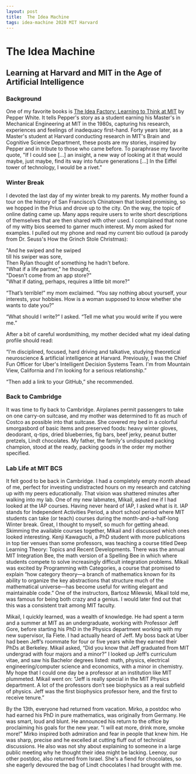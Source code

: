 ```yaml
---
layout: post
title:  The Idea Machine 
tags: idea-machine 2020 MIT Harvard
---
```


# The Idea Machine
## Learning at Harvard and MIT in the Age of Artificial Intelligence

### Background

One of my favorite books is <a href="https://mitpress.mit.edu/books/idea-factory">
The Idea Factory: Learning to Think at MIT</a> by Pepper White. It tells Pepper's story
as a student earning his Master's in Mechanical Engineering at MIT in the 1980s,
capturing his research, experiences and feelings of inadequacy first-hand. Forty years
later, as a Master's student at Harvard conducting research in MIT's Brain and Cognitive
Science Department, these posts are my stories, inspired by Pepper and in tribute to
those who came before. To paraphrase my favorite quote, "If I could see \[...\] an insight,
a new way of looking at it that would maybe, just maybe, find its way into future generations
\[...\] In the Eiffel tower of technology, I would be a rivet."

<!--excerpt-->


### Winter Break

I devoted the last day of my winter break to my parents. My mother found a tour
on the history of San Francisco’s Chinatown that looked promising, so we hopped
in the Prius and drove up to the city. On the way, the topic of online dating
came up. Many apps require users to write short descriptions of themselves that
are then shared with other used. I complained that none of my witty bios seemed
to garner much interest. My mom asked for examples. I pulled out my phone and
read my current bio outloud (a parody from Dr. Seuss's How the Grinch Stole
Christmas):

"And he swiped and he swiped<br>
till his swiper was sore,<br>
Then Rylan thought of something he hadn't before.<br>
"What if a life partner," he thought,<br>
"Doesn't come from an app store?"<br>
"What if dating, perhaps, requires a little bit more?"

“That’s terrible!” my mom exclaimed. “You say nothing about yourself, your interests,
your hobbies. How is a woman supposed to know whether she wants to date you?”

“What should I write?” I asked. “Tell me what you would write if you were me.”

After a bit of careful wordsmithing, my mother decided what my ideal dating profile
should read:

“I'm disciplined, focused, hard driving and talkative, studying theoretical neuroscience
& artificial intelligence at Harvard. Previously, I was the Chief Fun Officer for
Uber's Intelligent Decision Systems Team. I'm from Mountain View, California and
I'm looking for a serious relationship.”

“Then add a link to your GitHub,” she recommended.

### Back to Cambridge 

It was time to fly back to Cambridge. Airplanes permit passengers to take on one
carry-on suitcase, and my mother was determined to fit as much of Costco as possible
into that suitcase. She covered my bed in a colorful smorgasbord of basic items and
preserved foods: heavy winter gloves, deodorant, q-tips, dried blueberries, fig bars,
beef jerky, peanut butter pretzels, Lindt chocolates. My father, the family's undisputed
packing champion, stood at the ready, packing goods in the order my mother specified.

### Lab Life at MIT BCS

It felt good to be back in Cambridge. I had a completely empty month ahead of me,
perfect for investing undistracted hours on my research and catching up with my
peers educationally. That vision was shattered minutes after walking into my lab.
One of my new labmates, Mikail, asked me if I had looked at the IAP courses.
Having never heard of IAP, I asked what is it. IAP stands for Independent Activities
Period, a short school period where MIT students can take (or teach) courses during
the month-and-a-half-long Winter break. Great, I thought to myself, so much for getting
ahead. Skimming the available courses together, Mikail and I discussed which ones looked
interesting.  Kenji Kawaguchi, a PhD student with more publications in top tier venues
than some professors, was teaching a course titled Deep Learning Theory: Topics and
Recent Developments. There was the annual MIT Integration Bee, the math version of
a Spelling Bee in which where students compete to solve increasingly difficult
integration problems. Mikail was excited by Programming with Categories, a course
that promised to explain “how category theory—a branch of mathematics known for its
ability to organize the key abstractions that structure much of the mathematical
universe—has become useful for writing elegant and maintainable code.” One of the
instructors, Bartosz Milewski, Mikail told me, was famous for being both crazy and a genius.
I would later find out that this was a consistent trait among MIT faculty.

Mikail, I quickly learned, was a wealth of knowledge. He had spent a term and a summer
at MIT as an undergraduate, working with Professor Jeff Gore, before starting his
PhD in the Physics department working with my new supervisor, Ila Fiete. I had actually
heard of Jeff. My boss back at Uber had been Jeff’s roommate for four or five years
while they earned their PhDs at Berkeley. Mikail asked, “Did you know that Jeff graduated
from MIT undergrad with four majors and a minor?” I looked up Jeff’s curriculum vitae,
and saw his Bachelor degrees listed: math, physics, electrical engineering/computer
science and economics, with a minor in chemistry. My hope that I could one day be a
professor at an institution like MIT plummeted. Mikail went on: “Jeff is really
special in the MIT Physics department. A lot of the professors don’t see biophysics
as a real subfield of physics. Jeff was the first biophysics professor here, and
the first to receive tenure.”

By the 13th, everyone had returned from vacation. Mirko, a postdoc who had earned
his PhD in pure mathematics, was originally from Germany. He was smart, loud and
blunt. He announced his return to the office by proclaiming his goals for the new year.
"I will eat more, drink more, smoke more!" Mirko inspired both admiration and fear
in people that knew him. He was sharp, precise and he excelled at cutting fluff out
of technical discussions. He also was not shy about explaining to someone in a large public
meeting why he thought their idea might be lacking. Leenoy, our other postdoc, also
returned from Israel. She's a fiend for chocolates, so she eagerly devoured the bag of
Lindt chocolates I had brought with me.

